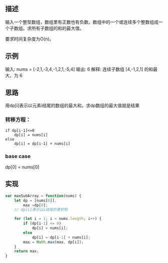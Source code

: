## 描述
输入一个整型数组，数组里有正数也有负数。数组中的一个或连续多个整数组成一个子数组。求所有子数组的和的最大值。

要求时间复杂度为O(n)。


## 示例
输入: nums = [-2,1,-3,4,-1,2,1,-5,4]
输出: 6
解释: 连续子数组 [4,-1,2,1] 的和最大，为 6

## 思路
用dp[i]表示以元素i结尾的数组的最大和，求dp数组的最大值就是结果

### 转移方程：
```
if dp[i-1]<=0
    dp[i] = nums[i]
else
    dp[i] = dp[i-1] + nums[i]
```

### base case
dp[0] = nums[0]

## 实现
```javascript
var maxSubArray = function(nums) {
    let dp = [nums[0]],
        max =dp[0];
    // dp[i]表示以i结尾的累积和

    for (let i = 1; i < nums.length; i++) {
        if (dp[i-1] <= 0)
            dp[i] = nums[i];
        else   
            dp[i] = dp[i-1] + nums[i];
        max = Math.max(max, dp[i]);
    }
    return max;
}
```